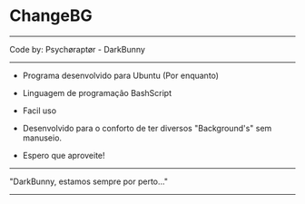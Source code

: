 # ChangeBG
--------------------------------------------------------------------------

Code by: Psychøraptør - DarkBunny

--------------------------------------------------------------------------

 - Programa desenvolvido para Ubuntu (Por enquanto)
 - Linguagem de programação BashScript
 - Facil uso
 - Desenvolvido para o conforto de ter diversos "Background's" sem manuseio.

 - Espero que aproveite!

--------------------------------------------------------------------------

"DarkBunny, estamos sempre por perto…"

--------------------------------------------------------------------------
